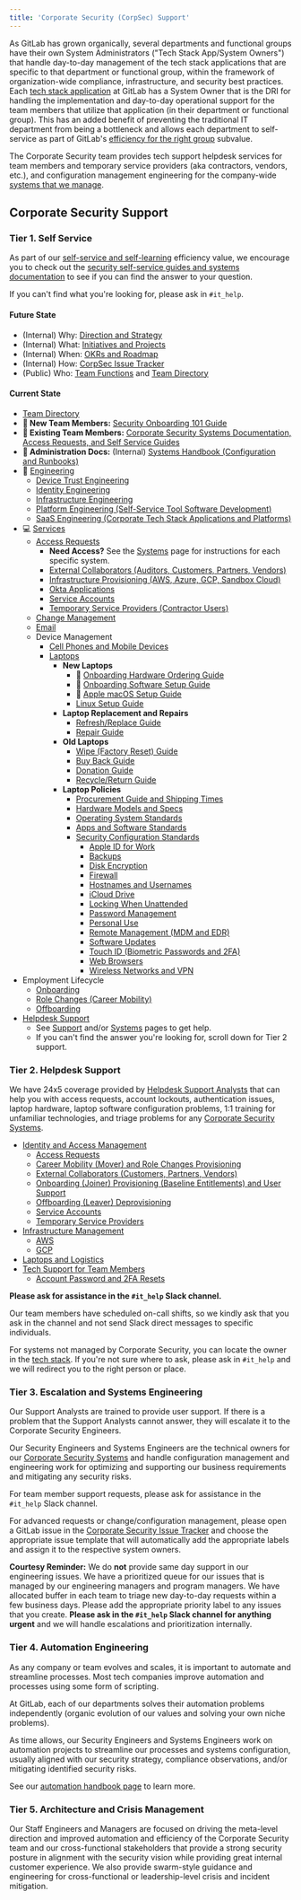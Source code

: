 ```yaml
---
title: 'Corporate Security (CorpSec) Support'
---
```


As GitLab has grown organically, several departments and functional groups have their own System Administrators ("Tech Stack App/System Owners") that handle day-to-day management of the tech stack applications that are specific to that department or functional group, within the framework of organization-wide compliance, infrastructure, and security best practices. Each [tech stack application](/handbook/business-technology/tech-stack-applications/) at GitLab has a System Owner that is the DRI for handling the implementation and day-to-day operational support for the team members that utilize that application (in their department or functional group). This has an added benefit of preventing the traditional IT department from being a bottleneck and allows each department to self-service as part of GitLab's [efficiency for the right group](/handbook/values/#efficiency-for-the-right-group) subvalue.

The Corporate Security team provides tech support helpdesk services for team members and temporary service providers (aka contractors, vendors, etc.), and configuration management engineering for the company-wide [systems that we manage](/handbook/security/corporate/systems).

## Corporate Security Support

### Tier 1. Self Service

As part of our [self-service and self-learning](/handbook/values/#self-service-and-self-learning) efficiency value, we encourage you to check out the [security self-service guides and systems documentation](/handbook/security/corporate/systems) to see if you can find the answer to your question.

If you can't find what you're looking for, please ask in `#it_help`.

#### Future State

- (Internal) Why: [Direction and Strategy](https://internal.gitlab.com/handbook/security/corporate/direction)
- (Internal) What: [Initiatives and Projects](https://internal.gitlab.com/handbook/security/corporate/projects)
- (Internal) When: [OKRs and Roadmap](https://internal.gitlab.com/handbook/security/corporate/roadmap)
- (Internal) How: [CorpSec Issue Tracker](https://gitlab.com/gitlab-com/gl-security/corp/issue-tracker/-/issues)
- (Public) Who: [Team Functions](/handbook/security/corporate/#team-functions) and [Team Directory](/handbook/security/corporate/#team-directory)

#### Current State

- [Team Directory](/handbook/security/corporate/#team-directory)
- **👀 New Team Members:** [Security Onboarding 101 Guide](/handbook/security/corporate/support/onboarding)
- **👀 Existing Team Members:** [Corporate Security Systems Documentation, Access Requests, and Self Service Guides](/handbook/security/corporate/systems)
- **👷 Administration Docs:** (Internal) [Systems Handbook (Configuration and Runbooks)](https://handbook.gitlab.systems)
- 👷 [Engineering](/handbook/security/corporate/engineering)
  - [Device Trust Engineering](/handbook/security/corporate/engineering/device-trust)
  - [Identity Engineering](/handbook/security/corporate/engineering/identity)
  - [Infrastructure Engineering](/handbook/security/corporate/engineering/infrastructure)
  - [Platform Engineering (Self-Service Tool Software Development)](/handbook/security/corporate/engineering/platform)
  - [SaaS Engineering (Corporate Tech Stack Applications and Platforms)](/handbook/security/corporate/saas/)
- 💻 [Services](/handbook/security/corporate/services)
  - [Access Requests](/handbook/security/corporate/services/access-requests)
    - **Need Access?** See the [Systems](/handbook/security/corporate/sysetms) page for instructions for each specific system.
    - [External Collaborators (Auditors, Customers, Partners, Vendors)](/handbook/security/corporate/services/external-collaborators)
    - [Infrastructure Provisioning (AWS, Azure, GCP, Sandbox Cloud)](/handbook/security/corporate/services/infrastructure)
    - [Okta Applications](/handbook/security/corporate/systems/okta/ar)
    - [Service Accounts](/handbook/security/corporate/services/service-accounts)
    - [Temporary Service Providers (Contractor Users)](/handbook/security/corporate/services/temporary-users)
  - [Change Management](/handbook/security/corporate/services/change-management)
  - [Email](/handbook/security/corporate/services/email)
  - Device Management
    - [Cell Phones and Mobile Devices](/handbook/security/corporate/services/phones)
    - [Laptops](/handbook/security/corporate/services/laptops)
      - **New Laptops**
        - 👀 [Onboarding Hardware Ordering Guide](/handbook/security/corporate/services/laptops/onboarding)
        - 👀 [Onboarding Software Setup Guide](/handbook/security/corporate/support/onboarding)
        - 👀 [Apple macOS Setup Guide](/handbook/security/corporate/systems/macos/guides/setup)
        - [Linux Setup Guide](/handbook/security/corporate/systems/linux)
      - **Laptop Replacement and Repairs**
        - [Refresh/Replace Guide](/handbook/security/corporate/services/laptops/refresh)
        - [Repair Guide](/handbook/security/corporate/services/laptops/)
      - **Old Laptops**
        - [Wipe (Factory Reset) Guide](/handbook/security/corporate/services/laptops/wipe)
        - [Buy Back Guide](/handbook/security/corporate/services/laptops/buyback/)
        - [Donation Guide](/handbook/security/corporate/services/laptops/donation)
        - [Recycle/Return Guide](/handbook/security/corporate/services/laptops/recycle)
      - **Laptop Policies**
        - [Procurement Guide and Shipping Times](/handbook/security/corporate/services/laptops/procurement)
        - [Hardware Models and Specs](/handbook/security/corporate/services/laptops/hardware)
        - [Operating System Standards](/handbook/security/corporate/services/laptops/os)
        - [Apps and Software Standards](/handbook/security/corporate/services/laptops/software)
        - [Security Configuration Standards](/handbook/security/corporate/services/laptops/security)
          - [Apple ID for Work](/handbook/security/corporate/services/laptops/security/appleid)
          - [Backups](/handbook/security/corporate/services/laptops/security/backups)
          - [Disk Encryption](/handbook/security/corporate/services/laptops/security/encryption)
          - [Firewall](/handbook/security/corporate/services/laptops/security/firewall)
          - [Hostnames and Usernames](/handbook/security/corporate/services/laptops/security/names)
          - [iCloud Drive](/handbook/security/corporate/services/laptops/security/icloud)
          - [Locking When Unattended](/handbook/security/corporate/services/laptops/security/unattended)
          - [Password Management](/handbook/security/corporate/services/laptops/security/passwords)
          - [Personal Use](/handbook/security/corporate/services/laptops/security/personal)
          - [Remote Management (MDM and EDR)](/handbook/security/corporate/services/laptops/security/management)
          - [Software Updates](/handbook/security/corporate/services/laptops/security/updates)
          - [Touch ID (Biometric Passwords and 2FA)](/handbook/security/corporate/services/laptops/security/touchid)
          - [Web Browsers](/handbook/security/corporate/services/laptops/security/browsers)
          - [Wireless Networks and VPN](/handbook/security/corporate/services/laptops/security/networks)
- Employment Lifecycle
  - [Onboarding](/handbook/security/corporate/services/onboarding)
  - [Role Changes (Career Mobility)](/handbook/security/corporate/services/role-changes)
  - [Offboarding](/handbook/security/corporate/services/offboarding)
- [Helpdesk Support](/handbook/security/corporate/services/helpdesk)
  - See [Support](/handbook/security/corporate/support) and/or [Systems](/handbook/security/corporate/systems) pages to get help.
  - If you can't find the answer you're looking for, scroll down for Tier 2 support.

### Tier 2. Helpdesk Support

We have 24x5 coverage provided by [Helpdesk Support Analysts](/handbook/security/corporate/services/helpdesk) that can help you with access requests, account lockouts, authentication issues, laptop hardware, laptop software configuration problems, 1:1 training for unfamiliar technologies, and triage problems for any [Corporate Security Systems](/handbook/security/corporate/systems).

- [Identity and Access Management](/handbook/security/corporate/services/identity)
  - [Access Requests](/handbook/security/corporate/services/access-requests)
  - [Career Mobility (Mover) and Role Changes Provisioning](/handbook/security/corporate/services/role-changes)
  - [External Collaborators (Customers, Partners, Vendors)](/handbook/security/corporate/services/external-collaborators)
  - [Onboarding (Joiner) Provisioning (Baseline Entitlements) and User Support](/handbook/security/corporate/services/onboarding)
  - [Offboarding (Leaver) Deprovisioning](/handbook/security/corporate/services/offboarding)
  - [Service Accounts](/handbook/security/corporate/services/service-accounts)
  - [Temporary Service Providers](/handbook/security/corporate/services/temporary-users/)
- [Infrastructure Management](/handbook/security/corporate/services/infrastructure)
  - [AWS](/handbook/security/corporate/systems/aws)
  - [GCP](/handbook/security/corporate/systems/google/cloud/)
- [Laptops and Logistics](/handbook/security/corporate/services/laptops)
- [Tech Support for Team Members](/handbook/security/corporate/services/helpdesk/)
  - [Account Password and 2FA Resets](/handbook/security/corporate/support/reset)

**Please ask for assistance in the `#it_help` Slack channel.**

Our team members have scheduled on-call shifts, so we kindly ask that you ask in the channel and not send Slack direct messages to specific individuals.

For systems not managed by Corporate Security, you can locate the owner in the [tech stack](https://gitlab.com/gitlab-com/www-gitlab-com/-/blob/master/data/tech_stack.yml). If you're not sure where to ask, please ask in `#it_help` and we will redirect you to the right person or place.

### Tier 3. Escalation and Systems Engineering

Our Support Analysts are trained to provide user support. If there is a problem that the Support Analysts cannot answer, they will escalate it to the Corporate Security Engineers.

Our Security Engineers and Systems Engineers are the technical owners for our [Corporate Security Systems](/handbook/security/corporate/systems) and handle configuration management and engineering work for optimizing and supporting our business requirements and mitigating any security risks.

For team member support requests, please ask for assistance in the `#it_help` Slack channel.

For advanced requests or change/configuration management, please open a GitLab issue in the [Corporate Security Issue Tracker](https://gitlab.com/gitlab-com/gl-security/corp/issue-tracker/-/issues) and choose the appropriate issue template that will automatically add the appropriate labels and assign it to the respective system owners.

**Courtesy Reminder:** We do **not** provide same day support in our engineering issues. We have a prioritized queue for our issues that is managed by our engineering managers and program managers. We have allocated buffer in each team to triage new day-to-day requests within a few business days. Please add the appropriate priority label to any issues that you create. **Please ask in the `#it_help` Slack channel for anything urgent** and we will handle escalations and prioritization internally.

### Tier 4. Automation Engineering

As any company or team evolves and scales, it is important to automate and streamline processes. Most tech companies improve automation and processes using some form of scripting.

At GitLab, each of our departments solves their automation problems independently (organic evolution of our values and solving your own niche problems).

As time allows, our Security Engineers and Systems Engineers work on automation projects to streamline our processes and systems configuration, usually aligned with our security strategy, compliance observations, and/or mitigating identified security risks.

See our [automation handbook page](/handbook/security/corporate/automation) to learn more.

### Tier 5. Architecture and Crisis Management

Our Staff Engineers and Managers are focused on driving the meta-level direction and improved automation and efficiency of the Corporate Security team and our cross-functional stakeholders that provide a strong security posture in alignment with the security vision while providing great internal customer experience. We also provide swarm-style guidance and engineering for cross-functional or leadership-level crisis and incident mitigation.
